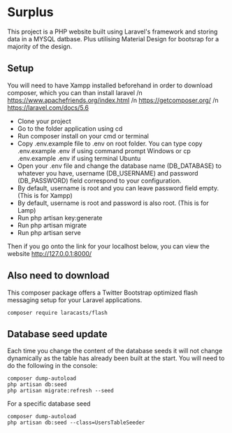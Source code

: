 # Surplus
This project is a PHP website built using Laravel's framework and storing data in a MYSQL datbase. Plus utilising Material Design for bootsrap for a majority of the design.

## Setup
You will need to have Xampp installed beforehand in order to download composer, which you can than install laravel
/n https://www.apachefriends.org/index.html
/n https://getcomposer.org/
/n https://laravel.com/docs/5.6

* Clone your project
* Go to the folder application using cd
* Run composer install on your cmd or terminal
* Copy .env.example file to .env on root folder. You can type copy .env.example .env if using command prompt Windows or cp .env.example .env if using terminal Ubuntu
* Open your .env file and change the database name (DB_DATABASE) to whatever you have, username (DB_USERNAME) and password (DB_PASSWORD) field correspond to your configuration. 
* By default, username is root and you can leave password field empty. (This is for Xampp) 
* By default, username is root and password is also root. (This is for Lamp)
* Run php artisan key:generate
* Run php artisan migrate
* Run php artisan serve

Then if you go onto the link for your localhost below, you can view the website
http://127.0.0.1:8000/

## Also need to download
This composer package offers a Twitter Bootstrap optimized flash messaging setup for your Laravel applications.
```
composer require laracasts/flash
```

## Database seed update
Each time you change the content of the database seeds it will not change dynamically as the table has already been built at the start. You will need to do the following in the console:

```
composer dump-autoload
php artisan db:seed
php artisan migrate:refresh --seed
```

For a specific database seed

```
composer dump-autoload
php artisan db:seed --class=UsersTableSeeder
```
